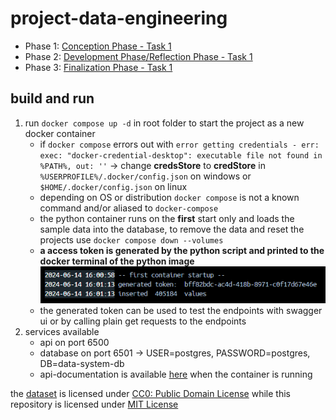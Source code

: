 # project-data-engineering

- Phase 1: [Conception Phase - Task 1](./Conception%20Phase%20-%20Task%201.pdf)
- Phase 2: [Development Phase/Reflection Phase - Task 1](./Development%20Phase%20-%20Reflection%20Phase%20-%20Task%201.pdf)
- Phase 3: [Finalization Phase - Task 1](./Finalization%20Phase%20-%20Task%201.pdf)

## build and run

1. run ``docker compose up -d`` in root folder to start the project as a new docker container
    - if ``docker compose`` errors out with ``error getting credentials - err: exec: "docker-credential-desktop": executable file not found in %PATH%, out: ''`` -> change **credsStore** to **credStore** in ``%USERPROFILE%/.docker/config.json`` on windows or ``$HOME/.docker/config.json`` on linux
    - depending on OS or distribution ``docker compose`` is not a known command and/or aliased to ``docker-compose``
    - the python container runs on the **first** start only and loads the sample data into the database, to remove the data and reset the projects use ``docker compose down --volumes``
    - **a access token is generated by the python script and printed to the docker terminal of the python image** \
    ![alt](./images/python_import_finished.png)
    - the generated token can be used to test the endpoints with swagger ui or by calling plain get requests to the endpoints
2. services available
    - api on port 6500
    - database on port 6501 -> USER=postgres, PASSWORD=postgres, DB=data-system-db
    - api-documentation is available [here](http://localhost:6500/swagger) when the container is running

the [dataset](https://www.kaggle.com/datasets/garystafford/environmental-sensor-data-132k) is licensed under [CC0: Public Domain License](https://creativecommons.org/publicdomain/zero/1.0/) while this repository is licensed under [MIT License](./LICENSE)
